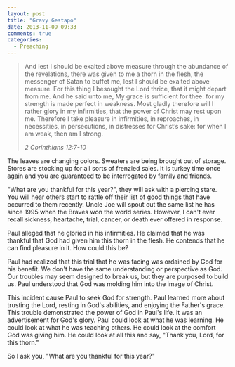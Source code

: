 ```yaml
---
layout: post
title: "Gravy Gestapo"
date: 2013-11-09 09:33
comments: true
categories: 
  - Preaching
---
```


> And lest I should be exalted above measure through the abundance of the           revelations, there was given to me a thorn in the flesh, the messenger of Satan to buffet me, lest I should be exalted above measure. For this thing I besought the Lord thrice, that it might depart from me. And he said unto me, My grace is      sufficient for thee: for my strength is made perfect in weakness. Most gladly therefore will I rather glory in my infirmities, that the power of Christ may rest upon me. Therefore I take pleasure in infirmities, in reproaches, in necessities, in persecutions, in distresses for Christ’s sake: for when I am weak, then am I strong.  
>
><cite>2 Corinthians 12:7-10</cite>


The leaves are changing colors. Sweaters are being brought out of storage. Stores are stocking up for all sorts of frenzied sales. It is turkey time once again and you are guaranteed to be interrogated by family and friends.

"What are you thankful for this year?", they will ask with a piercing stare. You will hear others start to rattle off their list of good things that have  occurred to them recently. Uncle Joe will spout out the same list he has since 1995 when the Braves won the world series. However, I can't ever recall sickness, heartache, trial, cancer, or death ever offered in response. 

Paul alleged that he gloried in his infirmities. He claimed that he was thankful that God had given him this thorn in the flesh. He contends that he can find pleasure in it. How could this be?

Paul had realized that this trial that he was facing was ordained by God for his benefit. We don't have the same understanding or perspective as God. Our troubles may seem designed to break us, but they are purposed to build us. Paul understood that God was molding him into the image of Christ. 

This incident cause Paul to seek God for strength. Paul learned more about trusting the Lord, resting in God's abilities, and enjoying the Father's grace. This trouble demonstrated the power of God in Paul's life. It was an       advertisement for God's glory. Paul could look at what he was learning. He could look at what he was teaching others. He could look at the comfort God was giving him. He could look at all this and say, "Thank you, Lord, for this thorn."

So I ask you, "What are you thankful for this year?"
